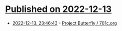 # [Published on 2022-12-13](index.md)

* [2022-12-13, 23:46:43](https://lobste.rs/s/fmt4fb/project_butterfly_701c_org) - [Project Butterfly / 701c.org](https://www.701c.org/)
